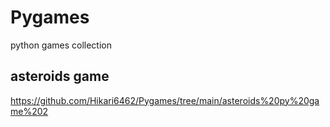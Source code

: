 # Pygames
python games collection

## asteroids game 
https://github.com/Hikari6462/Pygames/tree/main/asteroids%20py%20game%202

